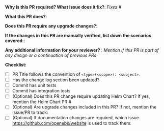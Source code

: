 **Why is this PR required? What issue does it fix?**:
_Fixes #<issue number>_

**What this PR does?**:

**Does this PR require any upgrade changes?**:

**If the changes in this PR are manually verified, list down the scenarios covered:**:

**Any additional information for your reviewer?** : 
_Mention if this PR is part of any design or a continuation of previous PRs_


**Checklist:**
- [ ] PR Title follows the convention of  `<type>(<scope>): <subject>`. <!-- See examples below. -->
- [ ] Has the change log section been updated? 
- [ ] Commit has unit tests
- [ ] Commit has integration tests
- [ ] (Optional) Does this PR change require updating Helm Chart? If yes, mention the Helm Chart PR #<PR number>
- [ ] (Optional) Are upgrade changes included in this PR? If not, mention the issue/PR to track: 
- [ ] (Optional) If documentation changes are required, which issue  https://github.com/openebs/website is used to track them: 

<!--
PR Title format.

This repository follows semantic versioning convention, therefore each PR title/commit message must follow convention: `<type>(<scope>): <subject>`.
   `type` is defining if release will be triggering after merging submitted changes, details in [CONTRIBUTING.md](../CONTRIBUTING.md).
    Most common types are:
    * `feat`      - for new features, not a new feature for build script
    * `fix`       - for bug fixes or improvements, not a fix for build script
    * `chore`     - changes not related to production code
    * `docs`      - changes related to documentation
    * `style`     - formatting, missing semi colons, linting fix etc; no significant production code changes
    * `test`      - adding missing tests, refactoring tests; no production code change
    * `refactor`  - refactoring production code, eg. renaming a variable or function name, there should not be any significant production code changes

Examples:
  feat(ha): support faster node failure detection 
  fix(replica): remove previous replica with same ip
  chore(build): upgrade the go version to 1.18
  docs(user): add monitoring related user guides
  refactor(provisoining): make use of the new context api
  test(ut): handling volume deletion failures 
  test(integation): handling incorrect jiva images
  test(e2e): running nfs on jiva volumes
-->
